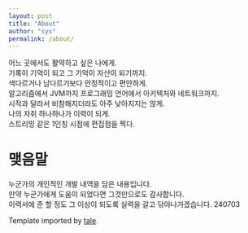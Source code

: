 ```yaml
---
layout: post
title: "About"
author: "sys"
permalink: /about/
---
```


어느 곳에서도 활약하고 싶은 나에게.  
기록이 기억이 되고 그 기억이 자산이 되기까지.  
색다르거나 남다르기보다 안정적이고 편안하게.  
알고리즘에서 JVM까지 프로그래밍 언어에서 아키텍처와 네트워크까지.  
시작과 달라서 비참해지더라도 아주 낮아지지는 않게.  
나의 자취 하나하나가 이력이 되게.  
스트리밍 같은 1인칭 시점에 편집점을 찍다.  


# 맺음말
누군가의 개인적인 개발 내역을 담은 내용입니다.  
만약 누군가에게 도움이 되었다면 그것만으로도 감사합니다.  
이력서에 준 할 정도 그 이상이 되도록 실력을 갈고 닦아나가겠습니다. 240703  

Template imported by [tale](https://github.com/chesterhow/tale).